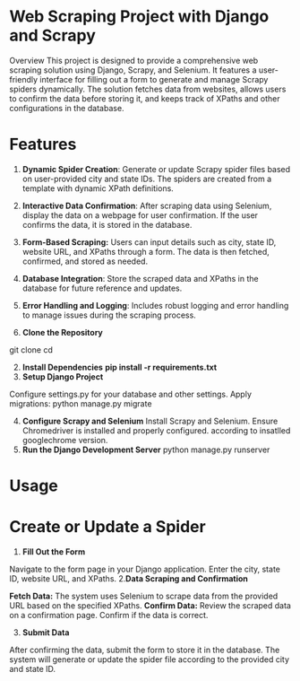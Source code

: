 # Web Scraping Project with Django and Scrapy
Overview
This project is designed to provide a comprehensive web scraping solution using Django, Scrapy, and Selenium. It features a user-friendly interface for filling out a form to generate and manage Scrapy spiders dynamically. The solution fetches data from websites, allows users to confirm the data before storing it, and keeps track of XPaths and other configurations in the database.

# Features
1. **Dynamic Spider Creation**: Generate or update Scrapy spider files based on user-provided city and state IDs. The spiders are created from a template with dynamic XPath definitions.

2. **Interactive Data Confirmation**: After scraping data using Selenium, display the data on a webpage for user confirmation. If the user confirms the data, it is stored in the database.

3. **Form-Based Scraping:** Users can input details such as city, state ID, website URL, and XPaths through a form. The data is then fetched, confirmed, and stored as needed.

4. **Database Integration**: Store the scraped data and XPaths in the database for future reference and updates.

5. **Error Handling and Logging**: Includes robust logging and error handling to manage issues during the scraping process.

1. **Clone the Repository**

git clone <repository-url>
cd <repository-directory>

2. **Install Dependencies**
**pip install -r requirements.txt**
3. **Setup Django Project**

Configure settings.py for your database and other settings.
Apply migrations:
python manage.py migrate

4. **Configure Scrapy and Selenium**
Install Scrapy and Selenium.
Ensure Chromedriver is installed and properly configured. according to insatlled googlechrome version.
5. **Run the Django Development Server**
  python manage.py runserver

# Usage
# Create or Update a Spider
1. **Fill Out the Form**

Navigate to the form page in your Django application. Enter the city, state ID, website URL, and XPaths.
2.**Data Scraping and Confirmation**

**Fetch Data:** The system uses Selenium to scrape data from the provided URL based on the specified XPaths.
**Confirm Data:** Review the scraped data on a confirmation page. Confirm if the data is correct.

3. **Submit Data**

After confirming the data, submit the form to store it in the database. The system will generate or update the spider file according to the provided city and state ID.
